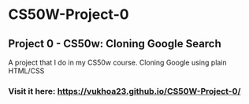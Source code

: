 # CS50W-Project-0
## Project 0 - CS50w: Cloning Google Search

A project that I do in my CS50w course. Cloning Google using plain HTML/CSS
### Visit it here: https://vukhoa23.github.io/CS50W-Project-0/
